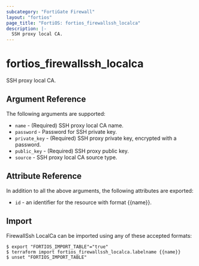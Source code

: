 ```yaml
---
subcategory: "FortiGate Firewall"
layout: "fortios"
page_title: "FortiOS: fortios_firewallssh_localca"
description: |-
  SSH proxy local CA.
---
```


# fortios_firewallssh_localca
SSH proxy local CA.

## Argument Reference

The following arguments are supported:

* `name` - (Required) SSH proxy local CA name.
* `password` - Password for SSH private key.
* `private_key` - (Required) SSH proxy private key, encrypted with a password.
* `public_key` - (Required) SSH proxy public key.
* `source` - SSH proxy local CA source type.


## Attribute Reference

In addition to all the above arguments, the following attributes are exported:
* `id` - an identifier for the resource with format {{name}}.

## Import

FirewallSsh LocalCa can be imported using any of these accepted formats:
```
$ export "FORTIOS_IMPORT_TABLE"="true"
$ terraform import fortios_firewallssh_localca.labelname {{name}}
$ unset "FORTIOS_IMPORT_TABLE"
```
